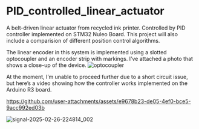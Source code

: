 # PID_controlled_linear_actuator
A belt-driven linear actuator from recycled ink printer. Controlled by PID controller implemented on STM32 Nuleo Board. This project will also include a comparision of different position control algorithms.

The linear encoder in this system is implemented using a slotted optocoupler and an encoder strip with markings. I’ve attached a photo that shows a close-up of the device.
![optocoupler](https://github.com/user-attachments/assets/5379347d-ad52-4ae9-aa2b-9654e58f6a97)

At the moment, I’m unable to proceed further due to a short circuit issue, but here’s a video showing how the controller works implemented on the Arduino R3 board.

https://github.com/user-attachments/assets/e9678b23-de05-4ef0-bce5-9acc992ed03b

![signal-2025-02-26-224814_002](https://github.com/user-attachments/assets/bf286654-9d7c-4796-8270-6f37583d6115)
